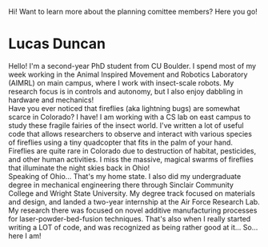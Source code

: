 Hi! Want to learn more about the planning comittee members? Here you go!


# Lucas Duncan
Hello! I'm a second-year PhD student from CU Boulder. I spend most of my week working in the Animal Inspired Movement and Robotics Laboratory (AIMRL) on main campus, where I work with insect-scale robots. My research focus is in controls and autonomy, but I also enjoy dabbling in hardware and mechanics!  
Have you ever noticed that fireflies (aka lightning bugs) are somewhat scarce in Colorado? I have! I am working with a CS lab on east campus to study these fragile fairies of the insect world. I've written a lot of useful code that allows researchers to observe and interact with various species of fireflies using a tiny quadcopter that fits in the palm of your hand.  
Fireflies are quite rare in Colorado due to destruction of habitat, pesticides, and other human activities. I miss the massive, magical swarms of fireflies that illuminate the night skies back in Ohio!  
Speaking of Ohio... That's my home state. I also did my undergraduate degree in mechanical engineering there through Sinclair Community College and Wright State University. My degree track focused on materials and design, and landed a two-year internship at the Air Force Research Lab. My research there was focused on novel additive manufacturing processes for laser-powder-bed-fusion techniques. That's also when I really started writing a LOT of code, and was recognized as being rather good at it... So... here I am! 
